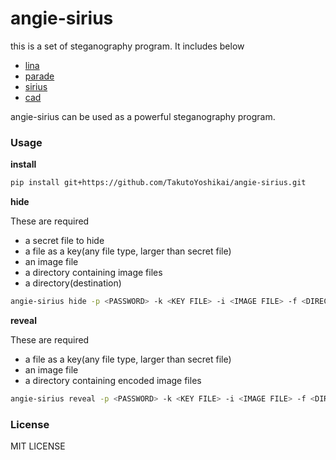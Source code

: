 # angie-sirius
this is a set of steganography program.
It includes below

* [lina](https://github.com/TakutoYoshikai/lina)
* [parade](https://github.com/TakutoYoshikai/parade)
* [sirius](https://github.com/TakutoYoshikai/sirius)
* [cad](https://github.com/TakutoYoshikai/cad)

angie-sirius can be used as a powerful steganography program.
### Usage
**install**
```bash
pip install git+https://github.com/TakutoYoshikai/angie-sirius.git
```
**hide**

These are required

* a secret file to hide
* a file as a key(any file type, larger than secret file)
* an image file
* a directory containing image files
* a directory(destination)
```bash
angie-sirius hide -p <PASSWORD> -k <KEY FILE> -i <IMAGE FILE> -f <DIRECTORY CONTAINING IMAGE FILES> -t <DESTINATION DIRECTORY> -d <SECRET FILE>
```

**reveal**

These are required
* a file as a key(any file type, larger than secret file)
* an image file
* a directory containing encoded image files
```bash
angie-sirius reveal -p <PASSWORD> -k <KEY FILE> -i <IMAGE FILE> -f <DIRECTORY CONTAINING ENCODED IMAGE FILES> -o <OUTPUT FILE>
```

### License
MIT LICENSE
